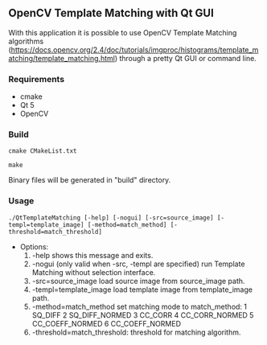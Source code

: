 ## OpenCV Template Matching with Qt GUI

With this application it is possible to use OpenCV Template Matching algorithms (https://docs.opencv.org/2.4/doc/tutorials/imgproc/histograms/template_matching/template_matching.html)
through a pretty Qt GUI or command line.

### Requirements

* cmake
* Qt 5
* OpenCV 

### Build
```
cmake CMakeList.txt
```
```
make
```

Binary files will be generated in "build" directory.

### Usage
```
./QtTemplateMatching [-help] [-nogui] [-src=source_image] [-templ=template_image] [-method=match_method] [-threshold=match_threshold]
```
* Options:
    1. -help shows this message and exits.
    2. -nogui (only valid when -src, -templ are specified) run Template Matching without selection interface.
    3. -src=source_image load source image from source_image path.
    4. -templ=template_image load template image from template_image path.
    5. -method=match_method set matching mode to match_method:
        1 SQ_DIFF
        2 SQ_DIFF_NORMED
        3 CC_CORR
        4 CC_CORR_NORMED
        5 CC_COEFF_NORMED
        6 CC_COEFF_NORMED
    6. -threshold=match_threshold: threshold for matching algorithm.


